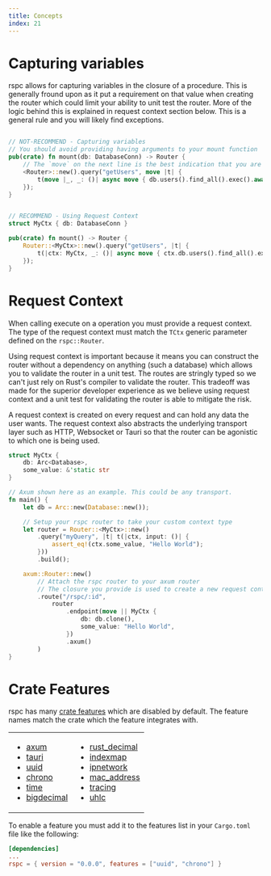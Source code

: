 ```yaml
---
title: Concepts
index: 21
---
```


# Capturing variables

rspc allows for capturing variables in the closure of a procedure. This is generally fround upon as it put a requirement on that value when creating the router which could limit your ability to unit test the router. More of the logic behind this is explained in request context section below. This is a general rule and you will likely find exceptions.

```rust

// NOT-RECOMMEND - Capturing variables
// You should avoid providing having arguments to your mount function
pub(crate) fn mount(db: DatabaseConn) -> Router {
    // The `move` on the next line is the best indication that you are capturing variables.
    <Router>::new().query("getUsers", move |t| {
        t(move |_, _: ()| async move { db.users().find_all().exec().await })
    });
}


// RECOMMEND - Using Request Context
struct MyCtx { db: DatabaseConn }

pub(crate) fn mount() -> Router {
    Router::<MyCtx>::new().query("getUsers", |t| {
        t(|ctx: MyCtx, _: ()| async move { ctx.db.users().find_all().exec().await })
    });
}

```

# Request Context

When calling execute on a operation you must provide a request context. The type of the request context must match the `TCtx` generic parameter defined on the `rspc::Router`.

Using request context is important because it means you can construct the router without a dependency on anything (such a database) which allows you to validate the router in a unit test. The routes are stringly typed so we can't just rely on Rust's compiler to validate the router. This tradeoff was made for the superior developer experience as we believe using request context and a unit test for validating the router is able to mitigate the risk.

A request context is created on every request and can hold any data the user wants. The request context also abstracts the underlying transport layer such as HTTP, Websocket or Tauri so that the router can be agonistic to which one is being used.

```rust
struct MyCtx {
    db: Arc<Database>,
    some_value: &'static str
}

// Axum shown here as an example. This could be any transport.
fn main() {
    let db = Arc::new(Database::new());

    // Setup your rspc router to take your custom context type
    let router = Router::<MyCtx>::new()
        .query("myQuery", |t| t(|ctx, input: ()| {
            assert_eq!(ctx.some_value, "Hello World");
        }))
        .build();

    axum::Router::new()
        // Attach the rspc router to your axum router
        // The closure you provide is used to create a new request context for each request
        .route("/rspc/:id",
            router
                .endpoint(move || MyCtx {
                    db: db.clone(),
                    some_value: "Hello World",
                })
                .axum()
        )
}
```

# Crate Features

rspc has many [crate features](https://doc.rust-lang.org/cargo/reference/features.html) which are disabled by default. The feature names match the crate which the feature integrates with.

<table>
<tr>
</tr>
<tr>
<td>

 - [axum](https://github.com/tokio-rs/axum)
 - [tauri](https://tauri.app)
 - [uuid](https://github.com/uuid-rs/uuid)
 - [chrono](https://github.com/chronotope/chrono)
 - [time](https://github.com/time-rs/time)
 - [bigdecimal](https://github.com/akubera/bigdecimal-rs)

</td>
<td>

 - [rust_decimal](https://github.com/paupino/rust-decimal)
 - [indexmap](https://github.com/bluss/indexmap)
 - [ipnetwork](https://github.com/achanda/ipnetwork)
 - [mac_address](https://github.com/repnop/mac_address)
 - [tracing](https://github.com/tokio-rs/tracing)
 - [uhlc](https://github.com/atolab/uhlc-rs)

</td>
</tr>
</table>

To enable a feature you must add it to the features list in your `Cargo.toml` file like the following:

```toml
[dependencies]
...
rspc = { version = "0.0.0", features = ["uuid", "chrono"] }
```
